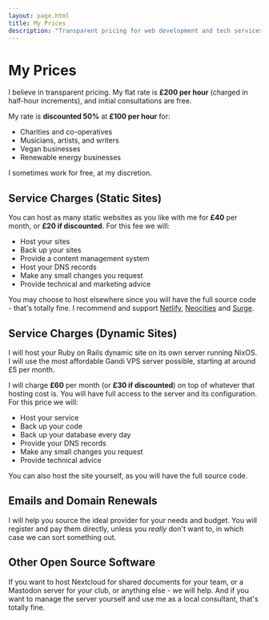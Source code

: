 ```yaml
---
layout: page.html
title: My Prices
description: "Transparent pricing for web development and tech services. £100/hour with free initial consultations. View my recent projects and pro-bono work."
---
```


# My Prices

I believe in transparent pricing. My flat rate is **£200 per hour** (charged in half-hour increments), and initial consultations are free.

My rate is **discounted 50%** at **£100 per hour** for:

- Charities and co-operatives
- Musicians, artists, and writers
- Vegan businesses
- Renewable energy businesses

I sometimes work for free, at my discretion.

## Service Charges (Static Sites)

You can host as many static websites as you like with me for **£40** per month, or **£20 if discounted**. For this fee we will:

- Host your sites
- Back up your sites
- Provide a content management system
- Host your DNS records
- Make any small changes you request
- Provide technical and marketing advice

You may choose to host elsewhere since you will have the full source code - that's totally fine. I recommend and support [Netlify](https://netlify.com), [Neocities](https://neocities.org) and [Surge](https://surge.sh).

## Service Charges (Dynamic Sites)

I will host your Ruby on Rails dynamic site on its own server running NixOS. I will use the most affordable Gandi VPS server possible, starting at around £5 per month.

I will charge **£60** per month (or **£30 if discounted**) on top of whatever that hosting cost is. You will have full access to the server and its configuration. For this price we will:

- Host your service
- Back up your code
- Back up your database every day
- Provide your DNS records
- Make any small changes you request
- Provide technical advice

You can also host the site yourself, as you will have the full source code.

## Emails and Domain Renewals

I will help you source the ideal provider for your needs and budget. You will register and pay them directly, unless you _really_ don't want to, in which case we can sort something out.

## Other Open Source Software

If you want to host Nextcloud for shared documents for your team, or a Mastodon server for your club, or anything else - we will help. And if you want to manage the server yourself and use me as a local consultant, that's totally fine.
